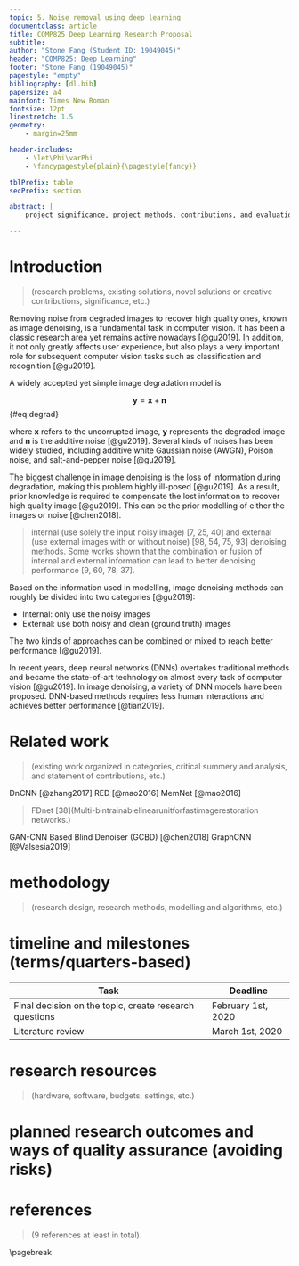 ```yaml
---
topic: 5. Noise removal using deep learning
documentclass: article
title: COMP825 Deep Learning Research Proposal
subtitle: 
author: "Stone Fang (Student ID: 19049045)" 
header: "COMP825: Deep Learning"
footer: "Stone Fang (19049045)"
pagestyle: "empty"
bibliography: [dl.bib]
papersize: a4
mainfont: Times New Roman
fontsize: 12pt
linestretch: 1.5
geometry:
    - margin=25mm

header-includes:
    - \let\Phi\varPhi
    - \fancypagestyle{plain}{\pagestyle{fancy}}

tblPrefix: table
secPrefix: section

abstract: |
    project significance, project methods, contributions, and evaluations

---
```


# Introduction

> (research problems, existing solutions, novel solutions or creative contributions, significance, etc.)

Removing noise from degraded images to recover high quality ones, known as image denoising, is a fundamental task in computer vision. It has been a classic research area yet remains active nowadays [@gu2019]. In addition, it not only greatly affects user experience, but also plays a very important role for subsequent computer vision tasks such as classification and recognition [@gu2019].

A widely accepted yet simple image degradation model is

$$ \pmb{y} = \pmb{x} + \pmb{n} $$
{#eq:degrad}

where $\pmb{x}$ refers to the uncorrupted image, $\pmb{y}$ represents the degraded image and $\pmb{n}$ is the additive noise [@gu2019]. Several kinds of noises has been widely studied, including additive white Gaussian noise (AWGN), Poison noise, and salt-and-pepper noise [@gu2019]. 

The biggest challenge in image denoising is the loss of information during degradation, making this problem highly ill-posed [@gu2019]. As a result, prior knowledge is required to compensate the lost information to recover high quality image [@gu2019]. This can be the prior modelling of either the images or noise [@chen2018].

> internal (use solely the input noisy image) [7, 25, 40] and external (use external images with or without noise) [98, 54, 75, 93] denoising methods. Some works shown that the combination or fusion of internal and external information can lead to better denoising performance [9, 60, 78, 37].

Based on the information used in modelling, image denoising methods can roughly be divided into two categories [@gu2019]:

- Internal: only use the noisy images
- External: use both noisy and clean (ground truth) images

The two kinds of approaches can be combined or mixed to reach better performance [@gu2019].

In recent years, deep neural networks (DNNs) overtakes traditional methods and became the state-of-art technology on almost every task of computer vision [@gu2019]. In image denoising, a variety of DNN models have been proposed. DNN-based methods requires less human interactions and achieves better performance [@tian2019]. 

# Related work 

> (existing work organized in categories, critical summery and analysis, and statement of contributions, etc.)

DnCNN [@zhang2017]
RED [@mao2016]
MemNet [@mao2016]

> FDnet [38](Multi-bintrainablelinearunitforfastimagerestoration networks.)

GAN-CNN Based Blind Denoiser (GCBD) [@chen2018]
GraphCNN [@Valsesia2019]

# methodology

> (research design, research methods, modelling and algorithms, etc.)

# timeline and milestones (terms/quarters-based)

  Task                                                     | Deadline
 ----------------------------------------------------------|-----------
  Final decision on the topic, create research questions   | February 1st, 2020
  Literature review	                                       | March 1st, 2020

# research resources

> (hardware, software, budgets, settings, etc.)

# planned research outcomes and ways of quality assurance (avoiding risks)

# references

> (9 references at least in total). 

\pagebreak
